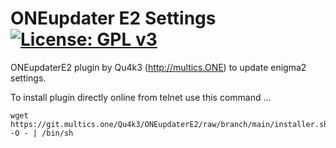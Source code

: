 ONEupdater E2 Settings [![License: GPL v3](https://img.shields.io/badge/License-GPLv3-blue.svg)](https://www.gnu.org/licenses/gpl-3.0)
=========
ONEupdaterE2 plugin by Qu4k3 (http://multics.ONE) to update enigma2 settings.

To install plugin directly online from telnet use this command ...
```
wget https://git.multics.one/Qu4k3/ONEupdaterE2/raw/branch/main/installer.sh -O - | /bin/sh
```
